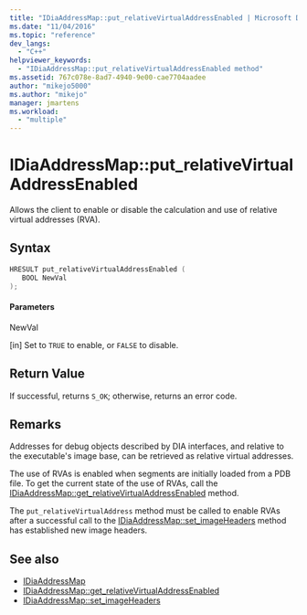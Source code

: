 ```yaml
---
title: "IDiaAddressMap::put_relativeVirtualAddressEnabled | Microsoft Docs"
ms.date: "11/04/2016"
ms.topic: "reference"
dev_langs:
  - "C++"
helpviewer_keywords:
  - "IDiaAddressMap::put_relativeVirtualAddressEnabled method"
ms.assetid: 767c078e-8ad7-4940-9e00-cae7704aadee
author: "mikejo5000"
ms.author: "mikejo"
manager: jmartens
ms.workload:
  - "multiple"
---
```

# IDiaAddressMap::put_relativeVirtualAddressEnabled
Allows the client to enable or disable the calculation and use of relative virtual addresses (RVA).

## Syntax

```C++
HRESULT put_relativeVirtualAddressEnabled ( 
   BOOL NewVal
);
```

#### Parameters
 NewVal

[in] Set to `TRUE` to enable, or `FALSE` to disable.

## Return Value
 If successful, returns `S_OK`; otherwise, returns an error code.

## Remarks
 Addresses for debug objects described by DIA interfaces, and relative to the executable's image base, can be retrieved as relative virtual addresses.

 The use of RVAs is enabled when segments are initially loaded from a PDB file. To get the current state of the use of RVAs, call the [IDiaAddressMap::get_relativeVirtualAddressEnabled](../../debugger/debug-interface-access/idiaaddressmap-get-relativevirtualaddressenabled.md) method.

 The `put_relativeVirtualAddress` method must be called to enable RVAs after a successful call to the [IDiaAddressMap::set_imageHeaders](../../debugger/debug-interface-access/idiaaddressmap-set-imageheaders.md) method has established new image headers.

## See also
- [IDiaAddressMap](../../debugger/debug-interface-access/idiaaddressmap.md)
- [IDiaAddressMap::get_relativeVirtualAddressEnabled](../../debugger/debug-interface-access/idiaaddressmap-get-relativevirtualaddressenabled.md)
- [IDiaAddressMap::set_imageHeaders](../../debugger/debug-interface-access/idiaaddressmap-set-imageheaders.md)